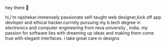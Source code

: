 hey there 👋



hi,i'm rajshekar.immensely passionate self-taught
web designer,kick off app devloper and ethical hacker.currntly pursuing my b.tech degree in electronics and computer engineering from reva university , india. my passion for software lies with dreaming up ideas and making them come true with elegant interfaces. i take great care in designs  




